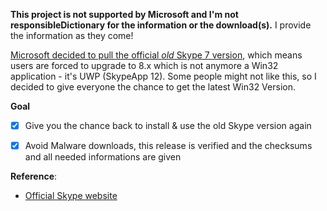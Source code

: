 **This project is not supported by Microsoft and I'm not responsibleDictionary for the information or the download(s).** I provide the information as they come!

[Microsoft decided to pull the official _old_ Skype 7 version](https://www.onmsft.com/news/microsoft-pulls-installer-for-classic-skype-for-windows-desktop-app-due-to-security-issue), which means users are forced to upgrade to 8.x which is not anymore a Win32 application - it's UWP (SkypeApp 12). Some people might not like this, so I decided to give everyone the chance to get the latest Win32 Version. 

**Goal**
- [x] Give you the chance back to install & use the old Skype version again
- [x] Avoid Malware downloads, this release is verified and the checksums and all needed informations are given


**Reference**:
* [Official Skype website](https://www.skype.com/de/get-skype/)
